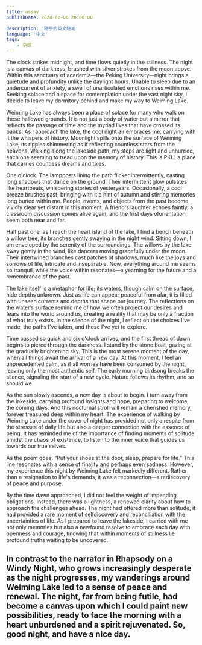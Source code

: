 ```yaml
---
title: assay
publishDate: 2024-02-06 20:00:00

description: '随手的英文随笔'
language: '中文'
tags:
    - 杂感
---
```


The clock strikes midnight, and time flows quietly in the stillness. The night is a
canvas of darkness, brushed with silver strokes from the moon above. Within this
sanctuary of academia—the Peking University—night brings a quietude and profundity
unlike the daylight hours. Unable to sleep due to an undercurrent of anxiety, a swell of
unarticulated emotions rises within me. Seeking solace and a space for contemplation
under the vast night sky, I decide to leave my dormitory behind and make my way to
Weiming Lake.

Weiming Lake has always been a place of solace for many who walk on these
hallowed grounds. It is not just a body of water but a mirror that reflects the passage of
time and the myriad lives that have crossed its banks. As I approach the lake, the cool
night air embraces me, carrying with it the whispers of history. Moonlight spills onto
the surface of Weiming Lake, its ripples shimmering as if reflecting countless stars from
the heavens. Walking along the lakeside path, my steps are light and unhurried, each
one seeming to tread upon the memory of history. This is PKU, a place that carries
countless dreams and tales.

One o'clock. The lampposts lining the path flicker intermittently, casting long
shadows that dance on the ground. Their intermittent glow pulsates like heartbeats,
whispering stories of yesteryears. Occasionally, a cool breeze brushes past, bringing
with it a hint of autumn and stirring memories long buried within me. People, events,
and objects from the past become vividly clear yet distant in this moment. A friend's
laughter echoes faintly, a classroom discussion comes alive again, and the first days oforientation seem both near and far.

Half past one, as I reach the heart island of the lake, I find a bench beneath a willow
tree, its branches gently swaying in the night wind. Sitting down, I am enveloped by
the serenity of the surroundings. The willows by the lake sway gently in the wind, like
dancers moving gracefully under the moon. Their intertwined branches cast patches of
shadows, much like the joys and sorrows of life, intricate and inseparable. Now,
everything around me seems so tranquil, while the voice within resonates—a yearning
for the future and a remembrance of the past.

The lake itself is a metaphor for life; its waters, though calm on the surface, hide
depths unknown. Just as life can appear peaceful from afar, it is filled with unseen
currents and depths that shape our journey. The reflections on the water’s surface
remind me of how we often project our desires and fears into the world around us,
creating a reality that may be only a fraction of what truly exists. In the silence of the
night, I reflect on the choices I've made, the paths I've taken, and those I've yet to
explore.

Time passed so quick and six o'clock arrives, and the first thread of dawn begins to
pierce through the darkness. I stand by the stone boat, gazing at the gradually
brightening sky. This is the most serene moment of the day, when all things await the
arrival of a new day. At this moment, I feel an unprecedented calm, as if all worries
have been consumed by the night, leaving only the most authentic self. The early
morning birdsong breaks the silence, signaling the start of a new cycle. Nature follows
its rhythm, and so should we.

As the sun slowly ascends, a new day is about to begin. I turn away from the
lakeside, carrying profound insights and hope, preparing to welcome the coming days.
And this nocturnal stroll will remain a cherished memory, forever treasured deep within
my heart. The experience of walking by Weiming Lake under the cover of night has
provided not only a respite from the stresses of daily life but also a deeper connection
with the essence of being. It has reminded me of the importance of finding moments of
solitude amidst the chaos of existence, to listen to the inner voice that guides us towards
our true selves.

As the poem goes, “Put your shoes at the door, sleep, prepare for life.” This line
resonates with a sense of finality and perhaps even sadness. However, my experience
this night by Weiming Lake felt markedly different. Rather than a resignation to life's
demands, it was a reconnection—a rediscovery of peace and purpose.

By the time dawn approached, I did not feel the weight of impending obligations.
Instead, there was a lightness, a renewed clarity about how to approach the challenges
ahead. The night had offered more than solitude; it had provided a rare moment of selfdiscovery and reconciliation with the uncertainties of life. As I prepared to leave the
lakeside, I carried with me not only memories but also a newfound resolve to embrace
each day with openness and courage, knowing that within moments of stillness lie
profound truths waiting to be uncovered.

In contrast to the narrator in Rhapsody on a Windy Night, who grows increasingly
desperate as the night progresses, my wanderings around Weiming Lake led to a sense
of peace and renewal. The night, far from being futile, had become a canvas upon which
I could paint new possibilities, ready to face the morning with a heart unburdened and
a spirit rejuvenated. So, good night, and have a nice day.
---
